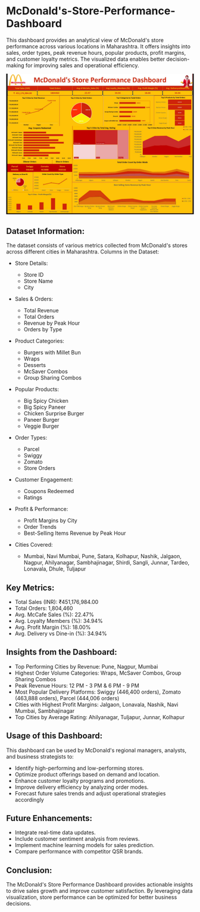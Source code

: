# McDonald's-Store-Performance-Dashboard
This dashboard provides an analytical view of McDonald's store performance across various locations in Maharashtra. It offers insights into sales, order types, peak revenue hours, popular products, profit margins, and customer loyalty metrics. The visualized data enables better decision-making for improving sales and operational efficiency.


![](https://github.com/Shubhamsg1611/McDonald-s-Store-Performance-Dashboard/blob/main/McDonald's%20Store%20Performance%20Dashboard.jpeg)


## Dataset Information:
The dataset consists of various metrics collected from McDonald's stores across different cities in Maharashtra. 
Columns in the Dataset:
- Store Details:
  - Store ID
  - Store Name
  - City

- Sales & Orders:
   - Total Revenue
   -  Total Orders
   -   Revenue by Peak Hour
   -   Orders by Type

- Product Categories:
  - Burgers with Millet Bun
  - Wraps
  -  Desserts
  -  McSaver Combos
  -  Group Sharing Combos

- Popular Products:
  - Big Spicy Chicken
  - Big Spicy Paneer
  - Chicken Surprise Burger
  - Paneer Burger
  - Veggie Burger

- Order Types:
  - Parcel
  - Swiggy
  - Zomato
  - Store Orders

- Customer Engagement:
  - Coupons Redeemed
  - Ratings

- Profit & Performance:
  - Profit Margins by City
  - Order Trends
  - Best-Selling Items Revenue by Peak Hour
 
- Cities Covered:
  - Mumbai, Navi Mumbai, Pune, Satara, Kolhapur, Nashik, Jalgaon, Nagpur, Ahilyanagar, Sambhajinagar, Shirdi, Sangli, Junnar, Tardeo, Lonavala, Dhule, Tuljapur
 
## Key Metrics:
- Total Sales (INR): ₹451,176,984.00
- Total Orders: 1,804,460
- Avg. McCafe Sales (%): 22.47%
- Avg. Loyalty Members (%): 34.94%
- Avg. Profit Margin (%): 18.00%
- Avg. Delivery vs Dine-in (%): 34.94%

## Insights from the Dashboard:
- Top Performing Cities by Revenue: Pune, Nagpur, Mumbai
- Highest Order Volume Categories: Wraps, McSaver Combos, Group Sharing Combos
- Peak Revenue Hours: 12 PM - 3 PM & 6 PM - 9 PM
- Most Popular Delivery Platforms: Swiggy (446,400 orders), Zomato (463,888 orders), Parcel (444,006 orders)
- Cities with Highest Profit Margins: Jalgaon, Lonavala, Nashik, Navi Mumbai, Sambhajinagar
- Top Cities by Average Rating: Ahilyanagar, Tuljapur, Junnar, Kolhapur

## Usage of this Dashboard:
This dashboard can be used by McDonald's regional managers, analysts, and business strategists to:
- Identify high-performing and low-performing stores.
- Optimize product offerings based on demand and location.
- Enhance customer loyalty programs and promotions.
- Improve delivery efficiency by analyzing order modes.
- Forecast future sales trends and adjust operational strategies accordingly

## Future Enhancements:
- Integrate real-time data updates.
- Include customer sentiment analysis from reviews.
- Implement machine learning models for sales prediction.
- Compare performance with competitor QSR brands.

## Conclusion:
The McDonald's Store Performance Dashboard provides actionable insights to drive sales growth and improve customer satisfaction. By leveraging data visualization, store performance can be optimized for better business decisions.

